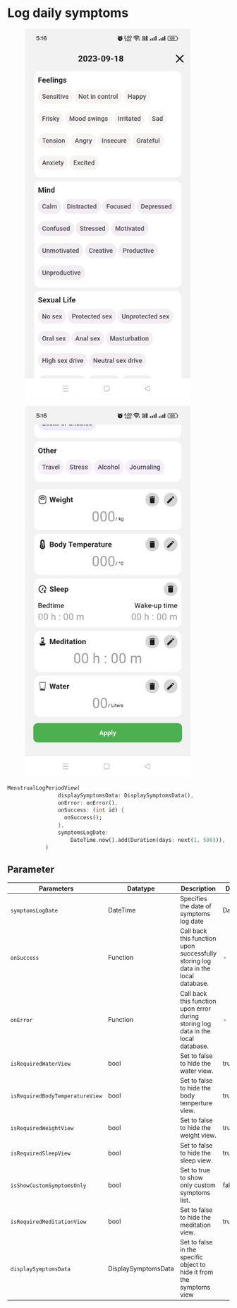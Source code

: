# Log daily symptoms

<div><figure><img src="https://raw.githubusercontent.com/sandipkalola/menstrual_cycle_widget_example/main/assets/log_symptoms2.jpeg" alt="" width="375"><figcaption></figcaption></figure> <figure><img src="https://raw.githubusercontent.com/sandipkalola/menstrual_cycle_widget_example/main/assets/log_symptoms.jpeg" alt="" width="375"><figcaption></figcaption></figure></div>

```dart
MenstrualLogPeriodView(
                displaySymptomsData: DisplaySymptomsData(),
                onError: onError(),
                onSuccess: (int id) {
                  onSuccess();
                },
                symptomsLogDate:
                    DateTime.now().add(Duration(days: next(1, 500))),
            )
```

## Parameter

<table><thead><tr><th>Parameters</th><th width="110">Datatype</th><th width="329">Description</th><th>Default Value</th></tr></thead><tbody><tr><td><code>symptomsLogDate</code></td><td>DateTime</td><td>Specifies the date of symptoms log date</td><td>DateTime.now()</td></tr><tr><td><code>onSuccess</code></td><td>Function</td><td>Call back this function upon successfully storing log data in the local database.</td><td>-</td></tr><tr><td><code>onError</code></td><td>Function</td><td>Call back this function upon error during storing log data in the local database.</td><td>-</td></tr><tr><td><code>isRequiredWaterView</code></td><td>bool</td><td>Set to false to hide the water view.</td><td>true</td></tr><tr><td><code>isRequiredBodyTemperatureView</code></td><td>bool</td><td>Set to false to hide the body temperture view.</td><td>true</td></tr><tr><td><code>isRequiredWeightView</code></td><td>bool</td><td>Set to false to hide the weight view.</td><td>true</td></tr><tr><td><code>isRequiredSleepView</code></td><td>bool</td><td>Set to false to hide the sleep view.</td><td>true</td></tr><tr><td><code>isShowCustomSymptomsOnly</code></td><td>bool</td><td>Set to true to show only custom symptoms list.</td><td>false</td></tr><tr><td><code>isRequiredMeditationView</code></td><td>bool</td><td>Set to false to hide the meditation view.</td><td>true</td></tr><tr><td><code>displaySymptomsData</code></td><td>DisplaySymptomsData</td><td>Set to false in the specific object to hide it from the symptoms view</td><td></td></tr></tbody></table>
